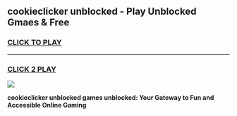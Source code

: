 
## cookieclicker unblocked - Play Unblocked Gmaes & Free
<h3>
<a href="https://news.freeplayer.one?title=cookieclicker_unblocked&ref=16F">CLICK TO PLAY</a></h3>
<hr>

<h3>
<a href="https://news.freeplayer.one?title=cookieclicker_unblocked&ref=16F">CLICK 2 PLAY</a>
  
</h3>

<a href="https://news.freeplayer.one?title=cookieclicker_unblocked&ref=16F/"><img src="https://clearcache.store/games.png"></a>


**cookieclicker unblocked games unblocked: Your Gateway to Fun and Accessible Online Gaming**
